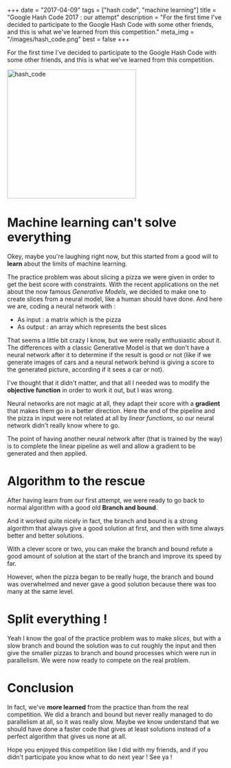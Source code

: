 +++
date = "2017-04-09"
tags = ["hash code", "machine learning"]
title = "Google Hash Code 2017 : our attempt"
description = "For the first time I've decided to participate to the Google Hash Code with some other friends, and this is what we've learned from this competition."
meta_img = "/images/hash_code.png"
best = false
+++

For the first time I've decided to participate to the Google Hash Code with some other friends, and this is what we've learned from this competition.

<img src="/images/hash_code.png" alt="hash_code" style="width: 300px;" />

# Machine learning can't solve everything

Okey, maybe you're laughing right now, but this started from a good will to **learn** about the limits of machine learning.

The practice problem was about slicing a pizza we were given in order to get the best score with constraints. With the recent applications on the net about the now famous *Generative Models*, we decided to make one to create slices from a neural model, like a human should have done. And here we are, coding a neural network with :

* As input : a matrix which is the pizza
* As output : an array which represents the best slices

That seems a little bit crazy I know, but we were really enthusiastic about it. The differences with a classic Generative Model is that we don't have a neural network after it to determine if the result is good or not (like if we generate images of cars and a neural network behind is giving a score to the generated picture, according if it sees a car or not).

I've thought that it didn't matter, and that all I needed was to modify the **objective function** in order to work it out, but I was wrong.

Neural networks are not magic at all, they adapt their score with a **gradient** that makes them go in a better direction. Here the end of the pipeline and the pizza in input were not related at all by *linear functions*, so our neural network didn't really know where to go.

The point of having another neural network after (that is trained by the way) is to complete the linear pipeline as well and allow a gradient to be generated and then applied.

# Algorithm to the rescue

After having learn from our first attempt, we were ready to go back to normal algorithm with a good old **Branch and bound**.

And it worked quite nicely in fact, the branch and bound is a strong algorithm that always give a good solution at first, and then with time always better and better solutions.

With a clever score or two, you can make the branch and bound refute a good amount of solution at the start of the branch and improve its speed by far.

However, when the pizza began to be really huge, the branch and bound was overwhelmed and never gave a good solution because there was too many at the same level.

# Split everything !

Yeah I know the goal of the practice problem was to make *slices*, but with a slow branch and bound the solution was to cut roughly the input and then give the smaller pizzas to branch and bound processes which were run in parallelism. We were now ready to compete on the real problem.

# Conclusion

In fact, we've **more learned** from the practice than from the real competition. We did a branch and bound but never really managed to do parallelism at all, so it was really slow. Maybe we know understand that we should have done a faster code that gives at least solutions instead of a perfect algorithm that gives us none at all.

Hope you enjoyed this competition like I did with my friends, and if you didn't participate you know what to do next year ! See ya !